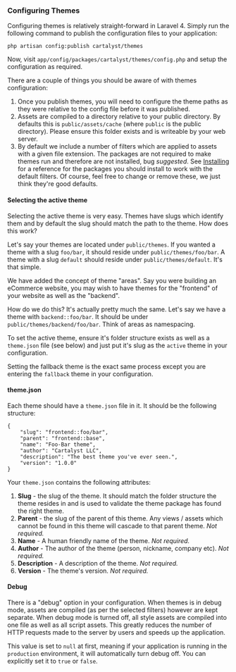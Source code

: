 ### Configuring Themes

Configuring themes is relatively straight-forward in Laravel 4. Simply run the following command to publish the configuration files to your application:

	php artisan config:publish cartalyst/themes

Now, visit `app/config/packages/cartalyst/themes/config.php` and setup the configuration as required.

There are a couple of things you should be aware of with themes configuration:

1. Once you publish themes, you will need to configure the theme paths as they were relative to the config file before it was published.
2. Assets are compiled to a directory relative to your public directory. By defaults this is `public/assets/cache` (where `public` is the public directory). Please ensure this folder exists and is writeable by your web server.
3. By default we include a number of filters which are applied to assets with a given file extension. The packages are not required to make themes run and therefore are not installed, bug *suggested*. See [Installing](/themes-2/installation/laravel-4) for a reference for the packages you should install to work with the default filters. Of course, feel free to change or remove these, we just think they're good defaults.

#### Selecting the active theme

Selecting the active theme is very easy. Themes have slugs which identify them and by default the slug should match the path to the theme. How does this work?

Let's say your themes are located under `public/themes`. If you wanted a theme with a slug `foo/bar`, it should reside under `public/themes/foo/bar`. A theme with a slug `default` should reside under `public/themes/default`. It's that simple.

We have added the concept of theme "areas". Say you were building an eCommerce website, you may wish to have themes for the "frontend" of your website as well as the "backend".

How do we do this? It's actually pretty much the same. Let's say we have a theme with `backend::foo/bar`. It should be under `public/themes/backend/foo/bar`. Think of areas as namespacing.

To set the active theme, ensure it's folder structure exists as well as a `theme.json` file (see below) and just put it's slug as the `active` theme in your configuration.

Setting the fallback theme is the exact same process except you are entering the `fallback` theme in your configuration.

#### theme.json

Each theme should have a `theme.json` file in it. It should be the following structure:

	{
		"slug": "frontend::foo/bar",
		"parent": "frontend::base",
		"name": "Foo-Bar theme",
		"author": "Cartalyst LLC",
		"description": "The best theme you've ever seen.",
		"version": "1.0.0"
	}

Your `theme.json` contains the following attributes:

1. **Slug** - the slug of the theme. It should match the folder structure the theme resides in and is used to validate the theme package has found the right theme.
2. **Parent** - the slug of the parent of this theme. Any views / assets which cannot be found in this theme will cascade to that parent theme. *Not required.*
3. **Name** - A human friendly name of the theme. *Not required.*
4. **Author** - The author of the theme (person, nickname, company etc). *Not required.*
5. **Description** - A description of the theme. *Not required.*
6. **Version** - The theme's version. *Not required.*

#### Debug

There is a "debug" option in your configuration. When themes is in debug mode, assets are compiled (as per the selected filters) however are kept separate. When debug mode is turned off, all style assets are compiled into one file as well as all script assets. This greatly reduces the number of HTTP requests made to the server by users and speeds up the application.

This value is set to `null` at first, meaning if your application is running in the `production` environment, it will automatically turn debug off. You can explicitly set it to `true` or `false`.
